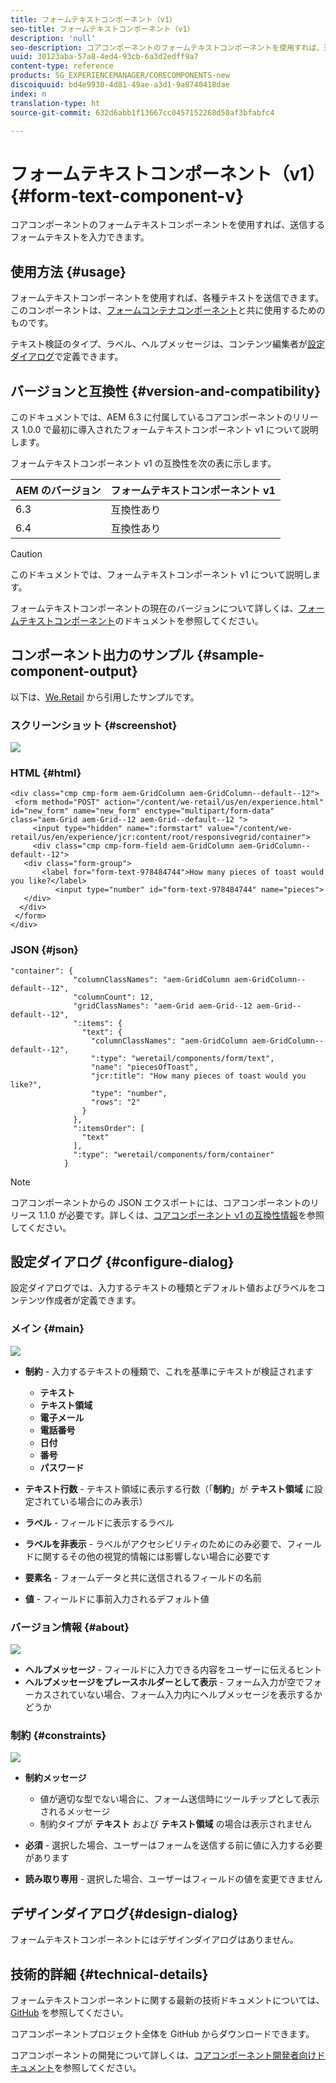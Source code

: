 ```yaml
---
title: フォームテキストコンポーネント（v1）
seo-title: フォームテキストコンポーネント（v1）
description: 'null'
seo-description: コアコンポーネントのフォームテキストコンポーネントを使用すれば、送信するフォームテキストを入力できます。
uuid: 30123aba-57a8-4ed4-93cb-6a3d2edff9a7
content-type: reference
products: SG_EXPERIENCEMANAGER/CORECOMPONENTS-new
discoiquuid: bd4e9930-4d81-49ae-a3d1-9a8740418dae
index: n
translation-type: ht
source-git-commit: 632d6abb1f13667cc0457152268d50af3bfabfc4

---
```



# フォームテキストコンポーネント（v1）{#form-text-component-v}

コアコンポーネントのフォームテキストコンポーネントを使用すれば、送信するフォームテキストを入力できます。

## 使用方法 {#usage}

フォームテキストコンポーネントを使用すれば、各種テキストを送信できます。このコンポーネントは、[フォームコンテナコンポーネント](form-container.md)と共に使用するためのものです。

テキスト検証のタイプ、ラベル、ヘルプメッセージは、コンテンツ編集者が[設定ダイアログ](form-text-v1.md#main-pars_title)で定義できます。

## バージョンと互換性 {#version-and-compatibility}

このドキュメントでは、AEM 6.3 に付属しているコアコンポーネントのリリース 1.0.0 で最初に導入されたフォームテキストコンポーネント v1 について説明します。

フォームテキストコンポーネント v1 の互換性を次の表に示します。

| AEM のバージョン | フォームテキストコンポーネント v1 |
|--- |--- |
| 6.3 | 互換性あり |
| 6.4 | 互換性あり |

>[!CAUTION]
>
>このドキュメントでは、フォームテキストコンポーネント v1 について説明します。
>
>フォームテキストコンポーネントの現在のバージョンについて詳しくは、[フォームテキストコンポーネント](form-text.md)のドキュメントを参照してください。

## コンポーネント出力のサンプル {#sample-component-output}

以下は、[We.Retail](https://helpx.adobe.com/jp/experience-manager/6-4/sites/developing/using/we-retail.html) から引用したサンプルです。

### スクリーンショット {#screenshot}

![](assets/chlimage_1-22.png)

### HTML {#html}

```
<div class="cmp cmp-form aem-GridColumn aem-GridColumn--default--12">
 <form method="POST" action="/content/we-retail/us/en/experience.html" id="new_form" name="new_form" enctype="multipart/form-data" class="aem-Grid aem-Grid--12 aem-Grid--default--12 ">
     <input type="hidden" name=":formstart" value="/content/we-retail/us/en/experience/jcr:content/root/responsivegrid/container">
     <div class="cmp cmp-form-field aem-GridColumn aem-GridColumn--default--12">
   <div class="form-group">
       <label for="form-text-978484744">How many pieces of toast would you like?</label>
          <input type="number" id="form-text-978484744" name="pieces">
   </div>
  </div>
 </form>
</div>
```

### JSON {#json}

```
"container": {
              "columnClassNames": "aem-GridColumn aem-GridColumn--default--12",
              "columnCount": 12,
              "gridClassNames": "aem-Grid aem-Grid--12 aem-Grid--default--12",
              ":items": {
                "text": {
                  "columnClassNames": "aem-GridColumn aem-GridColumn--default--12",
                  ":type": "weretail/components/form/text",
                  "name": "piecesOfToast",
                  "jcr:title": "How many pieces of toast would you like?",
                  "type": "number",
                  "rows": "2"
                }
              },
              ":itemsOrder": [
                "text"
              ],
              ":type": "weretail/components/form/container"
            }
```

>[!NOTE]
>
>コアコンポーネントからの JSON エクスポートには、コアコンポーネントのリリース 1.1.0 が必要です。詳しくは、[コアコンポーネント v1 の互換性情報](versions.md#main-pars_title_236368006)を参照してください。

## 設定ダイアログ {#configure-dialog}

設定ダイアログでは、入力するテキストの種類とデフォルト値およびラベルをコンテンツ作成者が定義できます。

### メイン {#main}

![](assets/chlimage_1-23.png)

* **制約** - 入力するテキストの種類で、これを基準にテキストが検証されます

   * **テキスト**
   * **テキスト領域**
   * **電子メール**
   * **電話番号**
   * **日付**
   * **番号**
   * **パスワード**

* **テキスト行数** - テキスト領域に表示する行数（「**制約**」が **テキスト領域** に設定されている場合にのみ表示）

* **ラベル** - フィールドに表示するラベル
* **ラベルを非表示** - ラベルがアクセシビリティのためにのみ必要で、フィールドに関するその他の視覚的情報には影響しない場合に必要です
* **要素名** - フォームデータと共に送信されるフィールドの名前
* **値** - フィールドに事前入力されるデフォルト値

### バージョン情報 {#about}

![](assets/chlimage_1-24.png)

* **ヘルプメッセージ** - フィールドに入力できる内容をユーザーに伝えるヒント
* **ヘルプメッセージをプレースホルダーとして表示** - フォーム入力が空でフォーカスされていない場合、フォーム入力内にヘルプメッセージを表示するかどうか

### 制約 {#constraints}

![](assets/chlimage_1-25.png)

* **制約メッセージ**

   * 値が適切な型でない場合に、フォーム送信時にツールチップとして表示されるメッセージ
   * 制約タイプが **テキスト** および **テキスト領域** の場合は表示されません

* **必須** - 選択した場合、ユーザーはフォームを送信する前に値に入力する必要があります
* **読み取り専用** - 選択した場合、ユーザーはフィールドの値を変更できません

## デザインダイアログ{#design-dialog}

フォームテキストコンポーネントにはデザインダイアログはありません。

## 技術的詳細 {#technical-details}

フォームテキストコンポーネントに関する最新の技術ドキュメントについては、[GitHub](https://github.com/adobe/aem-core-wcm-components/tree/master/content/src/content/jcr_root/apps/core/wcm/components/form/text/v1/text) を参照してください。

コアコンポーネントプロジェクト全体を GitHub からダウンロードできます。

コアコンポーネントの開発について詳しくは、[コアコンポーネント開発者向けドキュメント](developing.md)を参照してください。
